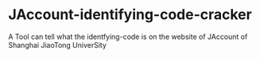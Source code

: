 # JAccount-identifying-code-cracker
A Tool can tell what the identfying-code is on the website of JAccount of Shanghai JiaoTong UniverSity
